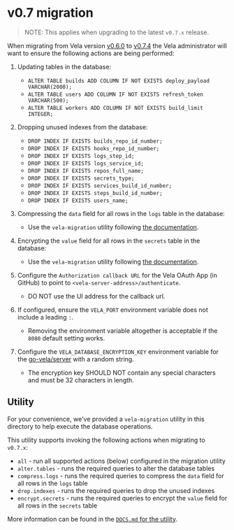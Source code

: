 # v0.7 migration

> NOTE: This applies when upgrading to the latest `v0.7.x` release.

When migrating from Vela version [v0.6.0](../../releases/v0.6.0.md) to [v0.7.4](../../releases/v0.7.4.md) the Vela administrator will want to ensure the following actions are being performed:

1. Updating tables in the database:
   * `ALTER TABLE builds ADD COLUMN IF NOT EXISTS deploy_payload VARCHAR(2000);`
   * `ALTER TABLE users ADD COLUMN IF NOT EXISTS refresh_token VARCHAR(500);`
   * `ALTER TABLE workers ADD COLUMN IF NOT EXISTS build_limit INTEGER;`

1. Dropping unused indexes from the database:
   * `DROP INDEX IF EXISTS builds_repo_id_number;`
   * `DROP INDEX IF EXISTS hooks_repo_id_number;`
   * `DROP INDEX IF EXISTS logs_step_id;`
   * `DROP INDEX IF EXISTS logs_service_id;`
   * `DROP INDEX IF EXISTS repos_full_name;`
   * `DROP INDEX IF EXISTS secrets_type;`
   * `DROP INDEX IF EXISTS services_build_id_number;`
   * `DROP INDEX IF EXISTS steps_build_id_number;`
   * `DROP INDEX IF EXISTS users_name;`

1. Compressing the `data` field for all rows in the `logs` table in the database:
   * Use the `vela-migration` utility following [the documentation](DOCS.md).

1. Encrypting the `value` field for all rows in the `secrets` table in the database:
   * Use the `vela-migration` utility following [the documentation](DOCS.md).

1. Configure the `Authorization callback URL` for the Vela OAuth App (in GitHub) to point to `<vela-server-address>/authenticate`.
   * DO NOT use the UI address for the callback url.

1. If configured, ensure the `VELA_PORT` environment variable does not include a leading `:`.
   * Removing the environment variable altogether is acceptable if the `8080` default setting works.

1. Configure the `VELA_DATABASE_ENCRYPTION_KEY` environment variable for the [go-vela/server](https://github.com/go-vela/server) with a random string.
   * The encryption key SHOULD NOT contain any special characters and must be 32 characters in length.

## Utility

For your convenience, we've provided a `vela-migration` utility in this directory to help execute the database operations.

This utility supports invoking the following actions when migrating to `v0.7.x`:

* `all` - run all supported actions (below) configured in the migration utility
* `alter.tables` - runs the required queries to alter the database tables
* `compress.logs` - runs the required queries to compress the `data` field for all rows in the `logs` table
* `drop.indexes` - runs the required queries to drop the unused indexes
* `encrypt.secrets` - runs the required queries to encrypt the `value` field for all rows in the `secrets` table

More information can be found in the [`DOCS.md` for the utility](DOCS.md).
